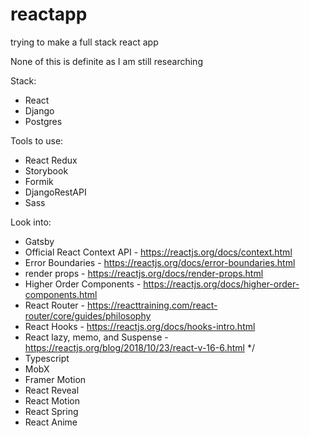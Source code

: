 # reactapp
trying to make a full stack react app

None of this is definite as I am still researching

Stack: 
- React
- Django
- Postgres

Tools to use:
- React Redux
- Storybook
- Formik
- DjangoRestAPI
- Sass


Look into:
- Gatsby
- Official React Context API - https://reactjs.org/docs/context.html
- Error Boundaries - https://reactjs.org/docs/error-boundaries.html
- render props - https://reactjs.org/docs/render-props.html
- Higher Order Components - https://reactjs.org/docs/higher-order-components.html
- React Router - https://reacttraining.com/react-router/core/guides/philosophy
- React Hooks - https://reactjs.org/docs/hooks-intro.html
- React lazy, memo, and Suspense - https://reactjs.org/blog/2018/10/23/react-v-16-6.html */
- Typescript
- MobX
- Framer Motion 
- React Reveal
- React Motion
- React Spring
- React Anime
